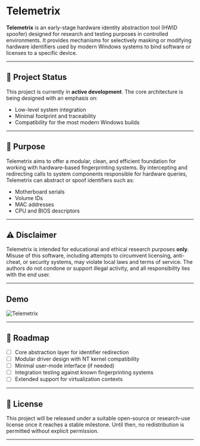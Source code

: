 # Telemetrix

**Telemetrix** is an early-stage hardware identity abstraction tool (HWID spoofer) designed for research and testing purposes in controlled environments. It provides mechanisms for selectively masking or modifying hardware identifiers used by modern Windows systems to bind software or licenses to a specific device.

---

## 🚧 Project Status

This project is currently in **active development**. The core architecture is being designed with an emphasis on:

- Low-level system integration
- Minimal footprint and traceability
- Compatibility for the most modern Windows builds

---

## 🎯 Purpose

Telemetrix aims to offer a modular, clean, and efficient foundation for working with hardware-based fingerprinting systems. By intercepting and redirecting calls to system components responsible for hardware queries, Telemetrix can abstract or spoof identifiers such as:

- Motherboard serials
- Volume IDs
- MAC addresses
- CPU and BIOS descriptors


---

## ⚠️ Disclaimer

Telemetrix is intended for educational and ethical research purposes **only**. Misuse of this software, including attempts to circumvent licensing, anti-cheat, or security systems, may violate local laws and terms of service. The authors do not condone or support illegal activity, and all responsibility lies with the end user.

---

## Demo

![Telemetrix](https://cdn.discordapp.com/attachments/1217690516804866172/1387031701133459577/image.png?ex=685bdd6f&is=685a8bef&hm=9bd801ea32871c276d2bbe685ad4364177c7fee2176f5b1a29dc2c209d426835)

---
## 📌 Roadmap

- [ ] Core abstraction layer for identifier redirection
- [ ] Modular driver design with NT kernel compatibility
- [ ] Minimal user-mode interface (if needed)
- [ ] Integration testing against known fingerprinting systems
- [ ] Extended support for virtualization contexts

---

## 📂 License

This project will be released under a suitable open-source or research-use license once it reaches a stable milestone. Until then, no redistribution is permitted without explicit permission.

---


